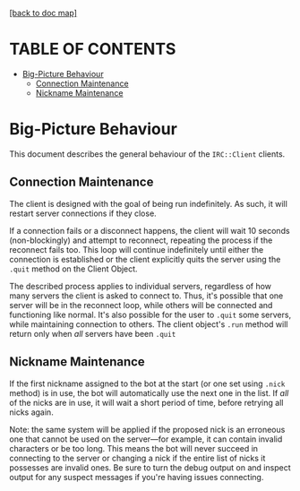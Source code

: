 [[back to doc map]](README.md)

# TABLE OF CONTENTS
- [Big-Picture Behaviour](#big-picture-behaviour)
    - [Connection Maintenance](#connection-maintenance)
    - [Nickname Maintenance](#nickname-maintenance)

# Big-Picture Behaviour

This document describes the general behaviour of the `IRC::Client` clients.

## Connection Maintenance

The client is designed with the goal of being run indefinitely. As such, it
will restart server connections if they close.

If a connection fails or a disconnect happens, the client will wait
10 seconds (non-blockingly) and attempt to reconnect, repeating the process
if the reconnect fails too. This loop will continue indefinitely until either
the connection is established or the client explicitly quits the server
using the `.quit` method on the Client Object.

The described process applies to individual servers, regardless of how many
servers the client is asked to connect to. Thus, it's possible that one
server will be in the reconnect loop, while others will be connected and
functioning like normal. It's also possible for the user to `.quit` some
servers, while maintaining connection to others. The client object's
`.run` method will return only when *all* servers have been `.quit`

## Nickname Maintenance

If the first nickname assigned to the bot at the start (or one set
using `.nick` method) is in use, the bot will automatically use the next one
in the list. If *all* of the nicks are in use, it will wait a short period
of time, before retrying all nicks again.

Note: the same system will be applied if the proposed nick is an erroneous
one that cannot be used on the server—for example, it can contain invalid
characters or be too long. This means the bot will never succeed
in connecting to the server or changing a nick if the entire list of nicks it
possesses are invalid ones. Be sure to turn the debug output on and inspect
output for any suspect messages if you're having issues connecting.
